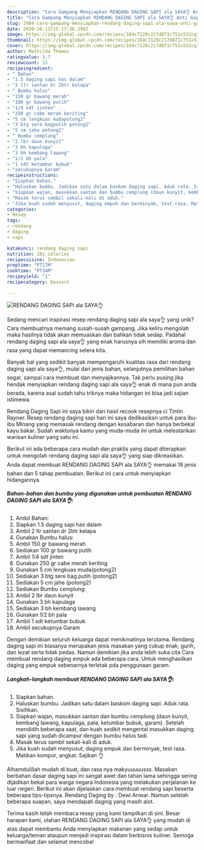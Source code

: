 ```yaml
---
description: "Cara Gampang Menyiapkan RENDANG DAGING SAPI ala SAYA👌 Anti Gagal"
title: "Cara Gampang Menyiapkan RENDANG DAGING SAPI ala SAYA👌 Anti Gagal"
slug: 2904-cara-gampang-menyiapkan-rendang-daging-sapi-ala-saya-anti-gagal
date: 2020-10-11T15:17:36.296Z
image: https://img-global.cpcdn.com/recipes/164c7128c217d873/751x532cq70/rendang-daging-sapi-ala-saya👌-foto-resep-utama.jpg
thumbnail: https://img-global.cpcdn.com/recipes/164c7128c217d873/751x532cq70/rendang-daging-sapi-ala-saya👌-foto-resep-utama.jpg
cover: https://img-global.cpcdn.com/recipes/164c7128c217d873/751x532cq70/rendang-daging-sapi-ala-saya👌-foto-resep-utama.jpg
author: Mathilda Thomas
ratingvalue: 3.7
reviewcount: 15
recipeingredient:
- " Bahan"
- "1.5 daging sapi has dalam"
- "2 ltr santan dr 2btr kelapa"
- " Bumbu halus"
- "150 gr bawang merah"
- "100 gr bawang putih"
- "1/4 sdt jinten"
- "250 gr cabe merah keriting"
- "5 cm lengkuas mudapotong2"
- "3 btg sere bagputih potong2"
- "5 cm jahe potong2"
- " Bumbu cemplung"
- "2 lbr daun kunyit"
- "3 bh kapulaga"
- "3 bh kembang lawang"
- "1/2 bh pala"
- "1 sdt ketumbar bubuk"
- "secukupnya Garam"
recipeinstructions:
- "Siapkan bahan."
- "Haluskan bumbu. Jadikan satu dalam baskom daging sapi. Aduk rata. Sisihkan."
- "Siapkan wajan, masukkan santan dan bumbu cemplung (daun kunyit, kembang lawang, kapulaga, pala, ketumbar bubuk, garam). Setelah mendidih beberapa saat, dan kuah sedikit mengental masukkan daging sapi yang sudah dicampur dengan bumbu halus tadi."
- "Masak terus sambil sekali-kali di aduk."
- "Jika kuah sudah menyusut, daging empuk dan berminyak, test rasa. Matikan kompor, angkat. Sajikan 👌"
categories:
- Resep
tags:
- rendang
- daging
- sapi

katakunci: rendang daging sapi 
nutrition: 161 calories
recipecuisine: Indonesian
preptime: "PT17M"
cooktime: "PT34M"
recipeyield: "1"
recipecategory: Dessert

---
```



![RENDANG DAGING SAPI ala SAYA👌](https://img-global.cpcdn.com/recipes/164c7128c217d873/751x532cq70/rendang-daging-sapi-ala-saya👌-foto-resep-utama.jpg)

Sedang mencari inspirasi resep rendang daging sapi ala saya👌 yang unik? Cara membuatnya memang susah-susah gampang. Jika keliru mengolah maka hasilnya tidak akan memuaskan dan bahkan tidak sedap. Padahal rendang daging sapi ala saya👌 yang enak harusnya sih memiliki aroma dan rasa yang dapat memancing selera kita.

Banyak hal yang sedikit banyak mempengaruhi kualitas rasa dari rendang daging sapi ala saya👌, mulai dari jenis bahan, selanjutnya pemilihan bahan segar, sampai cara membuat dan menyajikannya. Tak perlu pusing jika hendak menyiapkan rendang daging sapi ala saya👌 enak di mana pun anda berada, karena asal sudah tahu triknya maka hidangan ini bisa jadi sajian istimewa.

Rendang Daging Sapi ini saya bikin dari hasil recook resepnya ci Tintin Rayner. Resep rendang daging sapi hari ini saya dedikasikan untuk para ibu-ibu Minang yang memasak rendang dengan kesabaran dan hanya berbekal kayu bakar. Sudah waktunya kamu yang muda-muda ini untuk melestarikan warisan kuliner yang satu ini.


Berikut ini ada beberapa cara mudah dan praktis yang dapat diterapkan untuk mengolah rendang daging sapi ala saya👌 yang siap dikreasikan. Anda dapat membuat RENDANG DAGING SAPI ala SAYA👌 memakai 18 jenis bahan dan 5 tahap pembuatan. Berikut ini cara untuk menyiapkan hidangannya.

<!--inarticleads1-->

##### Bahan-bahan dan bumbu yang digunakan untuk pembuatan RENDANG DAGING SAPI ala SAYA👌:

1. Ambil  Bahan:
1. Siapkan 1.5 daging sapi has dalam
1. Ambil 2 ltr santan dr 2btr kelapa
1. Gunakan  Bumbu halus:
1. Ambil 150 gr bawang merah
1. Sediakan 100 gr bawang putih
1. Ambil 1/4 sdt jinten
1. Gunakan 250 gr cabe merah keriting
1. Gunakan 5 cm lengkuas muda(potong2)
1. Sediakan 3 btg sere bag.putih (potong2)
1. Sediakan 5 cm jahe (potong2)
1. Sediakan  Bumbu cemplung:
1. Ambil 2 lbr daun kunyit
1. Gunakan 3 bh kapulaga
1. Sediakan 3 bh kembang lawang
1. Gunakan 1/2 bh pala
1. Ambil 1 sdt ketumbar bubuk
1. Ambil secukupnya Garam


Dengan demikian seluruh keluarga dapat menikmatinya terutama. Rendang daging sapi ini biasanya merupakan jenis masakan yang cukup enak, gurih, dan lezat serta tidak pedas. Namun demikian jika anda lebih suka cita Cara membuat rendang daging empuk ada beberapa cara. Untuk menghasilkan daging yang empuk sebenarnya terletak pda penggunaan garam. 

<!--inarticleads2-->

##### Langkah-langkah membuat RENDANG DAGING SAPI ala SAYA👌:

1. Siapkan bahan.
1. Haluskan bumbu. Jadikan satu dalam baskom daging sapi. Aduk rata. Sisihkan.
1. Siapkan wajan, masukkan santan dan bumbu cemplung (daun kunyit, kembang lawang, kapulaga, pala, ketumbar bubuk, garam). Setelah mendidih beberapa saat, dan kuah sedikit mengental masukkan daging sapi yang sudah dicampur dengan bumbu halus tadi.
1. Masak terus sambil sekali-kali di aduk.
1. Jika kuah sudah menyusut, daging empuk dan berminyak, test rasa. Matikan kompor, angkat. Sajikan 👌


Alhamdulillah mudah di buat, dan rasa nya makyuuuuusss. Masakan berbahan dasar daging sapi ini sangat awet dan tahan lama sehingga sering dijadikan bekal para warga negara Indonesia yang melakukan perjalanan ke luar negeri. Berikut ini akan dijelaskan cara membuat rendang sapi beserta beberapa tips-tipsnya. Rendang Daging by : Dewi Anwar. Namun setelah beberapa suapan, saya mendapati daging yang masih alot. 

Terima kasih telah membaca resep yang kami tampilkan di sini. Besar harapan kami, olahan RENDANG DAGING SAPI ala SAYA👌 yang mudah di atas dapat membantu Anda menyiapkan makanan yang sedap untuk keluarga/teman ataupun menjadi inspirasi dalam berbisnis kuliner. Semoga bermanfaat dan selamat mencoba!
